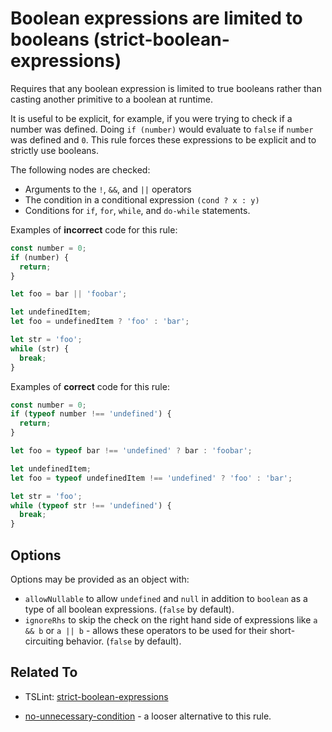 # Boolean expressions are limited to booleans (strict-boolean-expressions)

Requires that any boolean expression is limited to true booleans rather than
casting another primitive to a boolean at runtime.

It is useful to be explicit, for example, if you were trying to check if a
number was defined. Doing `if (number)` would evaluate to `false` if `number`
was defined and `0`. This rule forces these expressions to be explicit and to
strictly use booleans.

The following nodes are checked:

- Arguments to the `!`, `&&`, and `||` operators
- The condition in a conditional expression `(cond ? x : y)`
- Conditions for `if`, `for`, `while`, and `do-while` statements.

Examples of **incorrect** code for this rule:

```ts
const number = 0;
if (number) {
  return;
}

let foo = bar || 'foobar';

let undefinedItem;
let foo = undefinedItem ? 'foo' : 'bar';

let str = 'foo';
while (str) {
  break;
}
```

Examples of **correct** code for this rule:

```ts
const number = 0;
if (typeof number !== 'undefined') {
  return;
}

let foo = typeof bar !== 'undefined' ? bar : 'foobar';

let undefinedItem;
let foo = typeof undefinedItem !== 'undefined' ? 'foo' : 'bar';

let str = 'foo';
while (typeof str !== 'undefined') {
  break;
}
```

## Options

Options may be provided as an object with:

- `allowNullable` to allow `undefined` and `null` in addition to `boolean` as a type of all boolean expressions. (`false` by default).
- `ignoreRhs` to skip the check on the right hand side of expressions like `a && b` or `a || b` - allows these operators to be used for their short-circuiting behavior. (`false` by default).

## Related To

- TSLint: [strict-boolean-expressions](https://palantir.github.io/tslint/rules/strict-boolean-expressions)

- [no-unnecessary-condition](./no-unnecessary-condition.md) - a looser alternative to this rule.
